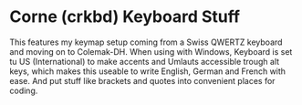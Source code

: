 # Corne (crkbd) Keyboard Stuff
This features my keymap setup coming from a Swiss QWERTZ keyboard and moving on to Colemak-DH.
When using with Windows, Keyboard is set tu US (International) to make accents and Umlauts accessible trough alt keys, which
makes this useable to write English, German and French with ease.
And put stuff like brackets and quotes into convenient places for coding.